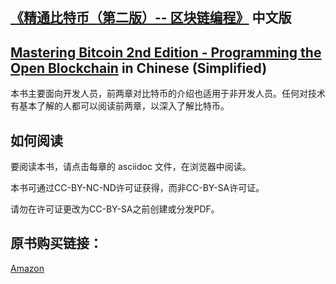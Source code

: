 ## [《精通比特币（第二版）-- 区块链编程》](https://bitcoinbook.info/) 中文版
## [Mastering Bitcoin 2nd Edition - Programming the Open Blockchain]( https://bitcoinbook.info/ ) in Chinese (Simplified)

本书主要面向开发人员，前两章对比特币的介绍也适用于非开发人员。任何对技术有基本了解的人都可以阅读前两章，以深入了解比特币。

## 如何阅读 

要阅读本书，请点击每章的 asciidoc 文件，在浏览器中阅读。

本书可通过CC-BY-NC-ND许可证获得，而非CC-BY-SA许可证。

请勿在许可证更改为CC-BY-SA之前创建或分发PDF。

## 原书购买链接：
[Amazon](https://www.amazon.com/Mastering-Bitcoin-Programming-Open-Blockchain/dp/1491954388)

